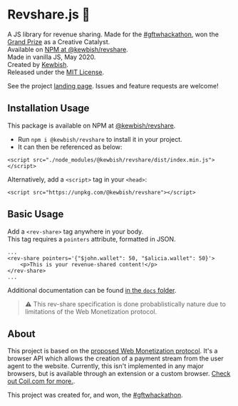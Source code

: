# Revshare.js 💸

A JS library for revenue sharing. Made for the [#gftwhackathon](https://dev.to/devteam/announcing-the-grant-for-the-web-hackathon-on-dev-3kd1), won the [Grand Prize](https://dev.to/devteam/announcing-the-grant-for-the-web-x-dev-hackathon-winners-1nl4) as a Creative Catalyst.  
Available on [NPM at @kewbish/revshare](https://www.npmjs.com/package/@kewbish/revshare).  
Made in vanilla JS, May 2020.  
Created by [Kewbish](https://kewbi.sh).  
Released under the [MIT License](./LICENSE).

See the project [landing page](https://kewbi.sh/revshare). Issues and feature requests are welcome!

## Installation Usage

This package is available on NPM at [@kewbish/revshare](https://www.npmjs.com/package/@kewbish/revshare).

- Run `npm i @kewbish/revshare` to install it in your project.
- It can then be referenced as below:

```
<script src="./node_modules/@kewbish/revshare/dist/index.min.js"></script>
```

Alternatively, add a `<script>` tag in your `<head>`:

```
<script src="https://unpkg.com/@kewbish/revshare"></script>
```

## Basic Usage

Add a `<rev-share>` tag anywhere in your body.  
This tag requires a `pointers` attribute, formatted in JSON.

```
...
<rev-share pointers='{"$john.wallet": 50, "$alicia.wallet": 50}'>
    <p>This is your revenue-shared content!</p>
</rev-share>
...
```

Additional documentation can be found [in the `docs` folder](./docs/README.md).

> :warning: This rev-share specification is done probablistically nature due to limitations of the Web Monetization protocol.

## About

This project is based on the [proposed Web Monetization protocol](https://webmonetization.org/). It's a browser API which allows the creation of a payment stream from the user agent to the website. Currently, this isn't implemented in any major browsers, but is available through an extension or a custom browser. [Check out Coil.com for more.](https://coil.com).

This project was created for, and won, the [#gftwhackathon](https://dev.to/t/gftwhackathon).

